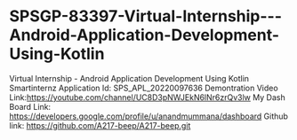 # SPSGP-83397-Virtual-Internship---Android-Application-Development-Using-Kotlin
Virtual Internship - Android Application Development Using Kotlin
Smartinternz Application Id: SPS_APL_20220097636
Demontration Video Link:https://youtube.com/channel/UC8D3pNWJEkN6lNr6zrQv3lw
My Dash Board Link: https://developers.google.com/profile/u/anandmummana/dashboard
Github link: https://github.com/A217-beep/A217-beep.git

